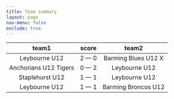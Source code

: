 ```yaml
---
title: Team summary
layout: page
nav-menu: false
exclude: true
---
```




|         team1         |    score    |        team2        |
|:---------------------:|:-----------:|:-------------------:|
|     Leybourne U12     | 2 &mdash; 0 | Barming Blues U12 X |
| Anchorians U12 Tigers | 0 &mdash; 2 |    Leybourne U12    |
|    Staplehurst U12    | 1 &mdash; 1 |    Leybourne U12    |
|     Leybourne U12     | 1 &mdash; 1 | Barming Broncos U12 |

 <br /><br /><br />